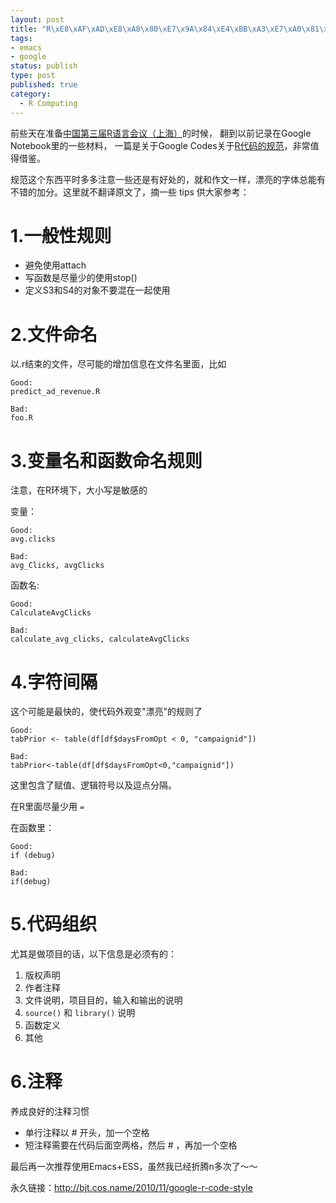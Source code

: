 ```yaml
--- 
layout: post
title: "R\xE8\xAF\xAD\xE8\xA8\x80\xE7\x9A\x84\xE4\xBB\xA3\xE7\xA0\x81\xE8\xA7\x84\xE8\x8C\x83"
tags: 
- emacs
- google
status: publish
type: post
published: true
category:
  - R Computing
---
```

前些天在准备<a href="http://cos.name/chinar/chinar-2010/" target="_blank">中国第三届R语言会议（上海）</a>的时候，
翻到以前记录在Google Notebook里的一些材料，
一篇是关于Google Codes关于<a href="http://google-styleguide.googlecode.com/svn/trunk/google-r-style.html">R代码的规范</a>，非常值得借鉴。

规范这个东西平时多多注意一些还是有好处的，就和作文一样，漂亮的字体总能有不错的加分。这里就不翻译原文了，摘一些 tips 供大家参考：


# 1.一般性规则

<ul>
	<li>避免使用attach</li>
	<li>写函数是尽量少的使用stop()</li>
	<li>定义S3和S4的对象不要混在一起使用</li>
</ul>

# 2.文件命名

以.r结束的文件，尽可能的增加信息在文件名里面，比如

    Good:
    predict_ad_revenue.R
    
    Bad:
    foo.R

# 3.变量名和函数命名规则

注意，在R环境下，大小写是敏感的

变量：

    Good:               
    avg.clicks
              
    Bad:                
    avg_Clicks, avgClicks

函数名:

    Good:                                                                           
    CalculateAvgClicks                      
                                            
    Bad:                                                                            
    calculate_avg_clicks, calculateAvgClicks


# 4.字符间隔

这个可能是最快的，使代码外观变"漂亮"的规则了

    Good:
    tabPrior <- table(df[df$daysFromOpt < 0, "campaignid"])
                                                           
    Bad:
    tabPrior<-table(df[df$daysFromOpt<0,"campaignid"])     

这里包含了赋值、逻辑符号以及逗点分隔。

在R里面尽量少用 `=`

在函数里：

    Good:
    if (debug)

    Bad:
    if(debug)

# 5.代码组织

尤其是做项目的话，以下信息是必须有的：
<ol>
	<li>版权声明</li>
	<li>作者注释</li>
	<li>文件说明，项目目的，输入和输出的说明</li>
	<li><code>source()</code> 和 <code>library()</code> 说明</li>
	<li>函数定义</li>
	<li>其他</li>
</ol>

# 6.注释

养成良好的注释习惯
<ul>
	<li>单行注释以 # 开头，加一个空格</li>
	<li>短注释需要在代码后面空两格，然后 # ，再加一个空格</li>
</ul>
最后再一次推荐使用Emacs+ESS，虽然我已经折腾n多次了～～

永久链接：<http://bjt.cos.name/2010/11/google-r-code-style>
